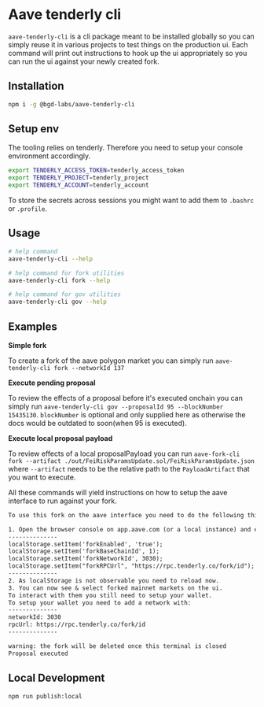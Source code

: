 # Aave tenderly cli

`aave-tenderly-cli` is a cli package meant to be installed globally so you can simply reuse it in various projects to test things on the production ui. Each command will print out instructions to hook up the ui appropriately so you can run the ui against your newly created fork.

## Installation

```sh
npm i -g @bgd-labs/aave-tenderly-cli
```

## Setup env

The tooling relies on tenderly. Therefore you need to setup your console environment accordingly.

```sh
export TENDERLY_ACCESS_TOKEN=tenderly_access_token
export TENDERLY_PROJECT=tenderly_project
export TENDERLY_ACCOUNT=tenderly_account
```

To store the secrets across sessions you might want to add them to `.bashrc` or `.profile`.

## Usage

```sh
# help command
aave-tenderly-cli --help

# help command for fork utilities
aave-tenderly-cli fork --help

# help command for gov utilities
aave-tenderly-cli gov --help
```

## Examples

**Simple fork**

To create a fork of the aave polygon market you can simply run `aave-tenderly-cli fork --networkId 137`

**Execute pending proposal**

To review the effects of a proposal before it's executed onchain you can simply run `aave-tenderly-cli gov --proposalId 95 --blockNumber 15435130`.
`blockNumber` is optional and only supplied here as otherwise the docs would be outdated to soon(when 95 is executed).

**Execute local proposal payload**

To review effects of a local proposalPayload you can run `aave-fork-cli fork --artifact ./out/FeiRiskParamsUpdate.sol/FeiRiskParamsUpdate.json` where `--artifact` needs to be the relative path to the `PayloadArtifact` that you want to execute.

All these commands will yield instructions on how to setup the aave interface to run against your fork.

```txt
To use this fork on the aave interface you need to do the following things.

1. Open the browser console on app.aave.com (or a local instance) and enter
--------------
localStorage.setItem('forkEnabled', 'true');
localStorage.setItem('forkBaseChainId', 1);
localStorage.setItem('forkNetworkId', 3030);
localStorage.setItem("forkRPCUrl", "https://rpc.tenderly.co/fork/id");
--------------
2. As localStorage is not observable you need to reload now.
3. You can now see & select forked mainnet markets on the ui.
To interact with them you still need to setup your wallet.
To setup your wallet you need to add a network with:
--------------
networkId: 3030
rpcUrl: https://rpc.tenderly.co/fork/id
--------------

warning: the fork will be deleted once this terminal is closed
Proposal executed
```

## Local Development

```sh
npm run publish:local
```

